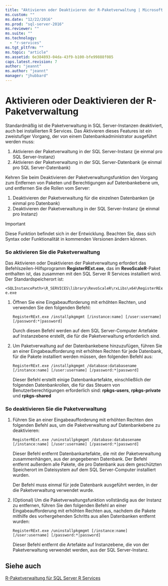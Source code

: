 ```yaml
---
title: "Aktivieren oder Deaktivieren der R-Paketverwaltung | Microsoft Docs"
ms.custom: ""
ms.date: "12/22/2016"
ms.prod: "sql-server-2016"
ms.reviewer: ""
ms.suite: ""
ms.technology: 
  - "r-services"
ms.tgt_pltfrm: ""
ms.topic: "article"
ms.assetid: 6e384893-04da-43f9-b100-bfe99888f085
caps.latest.revision: 7
author: "jeannt"
ms.author: "jeannt"
manager: "jhubbard"
---
```

# Aktivieren oder Deaktivieren der R-Paketverwaltung

Standardmäßig ist die Paketverwaltung in SQL Server-Instanzen deaktiviert, auch bei installierten R Services. Das Aktivieren dieses Features ist ein zweistufiger Vorgang, der von einem Datenbankadministrator ausgeführt werden muss: 

1. Aktivieren der Paketverwaltung in der SQL Server-Instanz (je einmal pro SQL Server-Instanz) 
2. Aktivieren der Paketverwaltung in der SQL Server-Datenbank (je einmal pro SQL Server-Datenbank) 


Kehren Sie beim Deaktivieren der Paketverwaltungsfunktion den Vorgang zum Entfernen von Paketen und Berechtigungen auf Datenbankebene um, und entfernen Sie die Rollen vom Server:
 
1. Deaktivieren der Paketverwaltung für die einzelnen Datenbanken (je einmal pro Datenbank) 
2. Deaktivieren der Paketverwaltung in der SQL Server-Instanz (je einmal pro Instanz) 

> [!IMPORTANT]
> Diese Funktion befindet sich in der Entwicklung. Beachten Sie, dass sich Syntax oder Funktionalität in kommenden Versionen ändern können. 

### <a name="to-enable-package-management"></a>So aktivieren Sie die Paketverwaltung

Das Aktivieren oder Deaktivieren der Paketverwaltung erfordert das Befehlszeilen-Hilfsprogramm **RegisterRExt.exe**, das im **RevoScaleR**-Paket enthalten ist, das zusammen mit den SQL Server R Services installiert wird. Der Standardspeicherort ist:

`<SQLInstancePath>\R_SERVICES\library\RevoScaleR\rxLibs\x64\RegisterRExe.exe` 
    
1. Öffnen Sie eine Eingabeaufforderung mit erhöhten Rechten, und verwenden Sie den folgenden Befehl:

    `RegisterRExt.exe /installpkgmgmt [/instance:name] [/user:username] [/password:*|password]`

    Durch diesen Befehl werden auf dem SQL Server-Computer Artefakte auf Instanzebene erstellt, die für die Paketverwaltung erforderlich sind. 

2. Um Paketverwaltung auf der Datenbankebene hinzuzufügen, führen Sie an einer Eingabeaufforderung mit erhöhten Rechten für jede Datenbank, für die Pakete installiert werden müssen, den folgenden Befehl aus: 

    `RegisterRExt.exe /installpkgmgmt /database:databasename [/instance:name] [/user:username] [/password:*|password]` 

    Dieser Befehl erstellt einige Datenbankartefakte, einschließlich der folgenden Datenbankrollen, die für das Steuern von Benutzerberechtigungen erforderlich sind: **rpkgs-users**, **rpkgs-private** und **rpkgs-shared** 

### <a name="to-disable-package-management"></a>So deaktivieren Sie die Paketverwaltung 

1. Führen Sie an einer Eingabeaufforderung mit erhöhten Rechten den folgenden Befehl aus, um die Paketverwaltung auf Datenbankebene zu deaktivieren:

   `RegisterRExt.exe /uninstallpkgmgmt /database:databasename [/instance:name] [/user:username] [/password:*|password]` 

    Dieser Befehl entfernt Datenbankartefakte, die mit der Paketverwaltung zusammenhängen, aus der angegebenen Datenbank.  Der Befehl entfernt außerdem alle Pakete, die pro Datenbank aus dem geschützten Speicherort im Dateisystem auf dem SQL Server-Computer installiert wurden.
    
    Der Befehl muss einmal für jede Datenbank ausgeführt werden, in der die Paketverwaltung verwendet wurde.
 
2. (Optional) Um die Paketverwaltungsfunktion vollständig aus der Instanz zu entfernen, führen Sie den folgenden Befehl an einer Eingabeaufforderung mit erhöhten Rechten aus, nachdem die Pakete mithilfe des vorhergehenden Schritts aus allen Datenbanken entfernt wurden:

    `RegisterRExt.exe /uninstallpkgmgmt [/instance:name] [/user:username] [/password:*|password]`

    Dieser Befehl entfernt die Artefakte auf Instanzebene, die von der Paketverwaltung verwendet werden, aus der SQL Server-Instanz. 


## <a name="see-also"></a>Siehe auch
[R-Paketverwaltung für SQL Server R Services](../../advanced-analytics/r-services/r-package-management-for-sql-server-r-services.md)